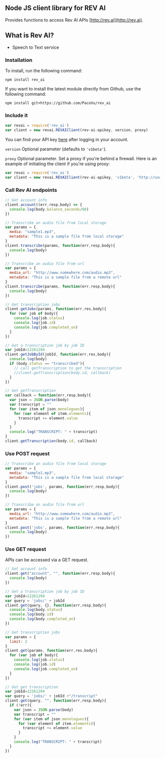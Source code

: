 ## Node JS client library for REV AI
Provides functions to access Rev AI APIs [http://rev.ai](http://rev.ai).

## What is Rev AI?
* Speech to Text service


### Installation
To install, run the following command:
```
npm install rev_ai
```
If you want to install the latest module directly from Github, use the following command:
```
npm install git+https://github.com/PacoVu/rev_ai
```

### Include it
```js
var revai = require('rev_ai')
var client = new revai.REVAIClient(rev-ai-apikey, version, proxy)
```
You can find your API key [here](https://www.rev.ai/settings) after logging in your account.

`version` Optional parameter (defaults to `'v1beta'`).

`proxy` Optional parameter. Set a proxy if you're behind a firewall. Here is an example of initiating the client if you're using proxy:
```js
var revai = require('rev_ai')
var client = new revai.REVAIClient(rev-ai-apikey, 'v1beta', 'http://user:pass@proxy.server.com:3128')
```
### Call Rev AI endpoints
```js
// Get account info
client.account((err,resp,body) => {
  console.log(body.balance_seconds/60)
})

// Transcribe an audio file from local storage
var params = {
  media: "sample1.mp3",
  metadata: "This is a sample file from local storage"
}
client.transcribe(params, function(err,resp,body){
  console.log(body)
})

// Transcribe an audio file from url
var params = {
  media_url: "http://www.somewhere.com/audio.mp3",
  metadata: "This is a sample file from a remote url"
}
client.transcribe(params, function(err,resp,body){
  console.log(body)
})

// Get transcription jobs
client.getJobs(params, function(err,res,body){
  for (var job of body){
    console.log(job.status)
    console.log(job.id)
    console.log(job.completed_on)
  }
})

// Get a transcription job by job ID
var jobId=12261294
client.getJobById(jobId, function(err,res,body){
  console.log(body)
  if (body.status == "transcribed"){
    // call getTranscription to get the transcription
    //client.getTranscription(body.id, callback)
  }
})

// Get getTranscription
var callback = function(err,resp,body){
  var json = JSON.parse(body)
  var transcript = ""
  for (var item of json.monologues){
    for (var element of item.elements){
      transcript += element.value
    }
  }
  console.log("TRANSCRIPT: " + transcript)
}
client.getTranscription(body.id, callback)
```

### Use POST request
```js
// Transcribe an audio file from local storage
var params = {
  media: "sample1.mp3",
  metadata: "This is a sample file from local storage"
}
client.post('jobs', params, function(err,resp,body){
  console.log(body)
})

// Transcribe an audio file from url
var params = {
  media_url: "http://www.somewhere.com/audio.mp3",
  metadata: "This is a sample file from a remote url"
}
client.post('jobs', params, function(err,resp,body){
  console.log(body)
})
```

### Use GET request
APIs can be accessed via a GET request.
```js
// Get account info
client.get("account", "", function(err,resp,body){
  console.log(body)
})

// Get a transcription job by job ID
var jobId=12261294
var query = 'jobs/' + jobId
client.get(query, {}, function(err,resp,body){
  console.log(body.status)
  console.log(body.id)
  console.log(body.completed_on)
})

// Get transcription jobs
var params = {
  limit: 2
}
client.get(params, function(err,res,body){
  for (var job of body){
    console.log(job.status)
    console.log(job.id)
    console.log(job.completed_on)
  }
})

// Get get transcription
var jobId=12261294
var query = 'jobs/' + jobId +"/transcript"
client.get(query, "", function(err,resp,body){
  if (!err){
    var json = JSON.parse(body)
    var transcript = ""
    for (var item of json.monologues){
      for (var element of item.elements){
        transcript += element.value
      }
    }
    console.log("TRANSCRIPT: " + transcript)
  }
})
```
